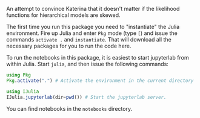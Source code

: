 An attempt to convince Katerina that it doesn't matter if the likelihood
functions for hierarchical models are skewed.

The first time you run this package you need to "instantiate" the Julia
environment.  Fire up Julia and enter `Pkg` mode (type `[`) and issue the
commands `activate .` and `instantiate`.  That will download all the necessary
packages for you to run the code here.

To run the notebooks in this package, it is easiest to start jupyterlab from
within Julia.  Start `julia`, and then issue the following commands:

```julia
using Pkg
Pkg.activate(".") # Activate the environment in the current directory

using IJulia
IJulia.jupyterlab(dir=pwd()) # Start the jupyterlab server.
```

You can find notebooks in the `notebooks` directory.
